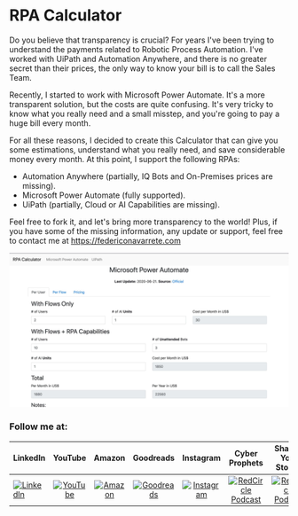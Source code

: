 # RPA Calculator

Do you believe that transparency is crucial? For years I've been trying to understand the payments related to Robotic Process Automation. I've worked with UiPath and Automation Anywhere, and there is no greater secret than their prices, the only way to know your bill is to call the Sales Team.

Recently, I started to work with Microsoft Power Automate. It's a more transparent solution, but the costs are quite confusing. It's very tricky to know what you really need and a small misstep, and you're going to pay a huge bill every month.

For all these reasons, I decided to create this Calculator that can give you some estimations, understand what you really need, and save considerable money every month. At this point, I support the following RPAs:

- Automation Anywhere (partially, IQ Bots and On-Premises prices are missing).
- Microsoft Power Automate (fully supported).
- UiPath (partially, Cloud or AI Capabilities are missing).

Feel free to fork it, and let's bring more transparency to the world! Plus, if you have some of the missing information, any update or support, feel free to contact me at https://federiconavarrete.com

[![preview][1]][1]

  [1]: https://raw.githubusercontent.com/FANMixco/rpa-calc/master/assets/img/preview.jpg


### Follow me at:

|  LinkedIn  |YouTube|Amazon|Goodreads|Instagram|Cyber Prophets|Sharing Your Stories|
|:----------|:------------:|:------------:|:------------:|:------------:|:------------:|:------------:|
|[![LinkedIn](https://i.stack.imgur.com/idQWu.png)](https://bit.ly/3xLCmvb)|[![YouTube](https://i.stack.imgur.com/CFPMR.png)](https://youtube.com/c/FedericoNavarrete)|[![Amazon](https://i.stack.imgur.com/NFOeE.png)](https://www.amazon.com/Federico-Navarrete/e/B08NJTXQRV)|[![Goodreads](https://i.stack.imgur.com/oBk0g.jpg)](https://www.goodreads.com/author/show/21125413.Federico_Navarrete)|[![Instagram](https://i.stack.imgur.com/PIfqY.png)](https://www.instagram.com/federico_the_consultant)|[![RedCircle Podcast](https://i.stack.imgur.com/4XICF.png)](https://redcircle.com/shows/cyber-prophets)|[![RedCircle Podcast](https://i.stack.imgur.com/4XICF.png)](https://redcircle.com/shows/sharing-your-stories)|
